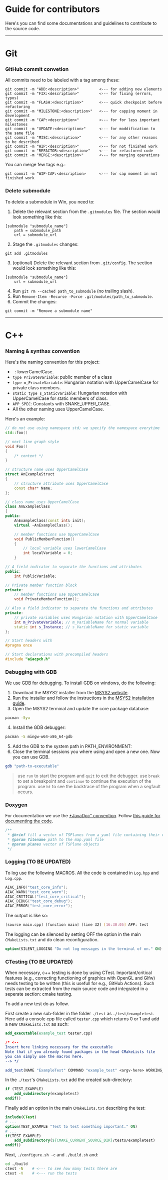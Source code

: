 
# Guide for contributors
Here's you can find some documentations and guidelines to contribute to the source code.

---
# Git

### GitHub commit convetion
All commits need to be labeled with a tag among these:
```
git commit -m "ADD:<description>"         <--- for adding new elements
git commit -m "FIX:<description>"         <--- for fixing (errors, typos)
git commit -m "FLASH:<description>"       <--- quick checkpoint before refactoring
git commit -m "MILESTONE:<description>"   <--- for capping moment in development
git commit -m "CAP:<description>"         <--- for for less important milestones
git commit -m "UPDATE:<description>"      <--- for moddification to the same file
git commit -m "MISC:<description>"        <--- for any other reasons to be described
git commit -m "WIP:<description>"         <--- for not finished work
git commit -m "REFACTOR:<description>"    <--- for refactored code
git commit -m "MERGE:<description>"       <--- for merging operations
```
You can merge few tags e.g.:
```
git commit -m "WIP-CAP:<description>      <--- for cap moment in not finished work 
```

### Delete submodule
To delete a submodule in Win, you need to:
1. Delete the relevant section from the `.gitmodules` file. The section would look something like this:
```terminal
[submodule "submodule_name"]
    path = submodule_path
    url = submodule_url
```
2. Stage the `.gitmodules` changes:
```terminal
git add .gitmodules
```
3. (optional) Delete the relevant section from `.git/config`. The section would look something like this:
```terminal
[submodule "submodule_name"]
    url = submodule_url
```
4. Run `git rm --cached path_to_submodule` (no trailing slash).
5. Run `Remove-Item -Recurse -Force .git/modules/path_to_submodule`.
6. Commit the changes:
```terminal
git commit -m "Remove a submodule name"
```

---
# C++

### Naming & synthax convention
Here's the naming convention for this project:
- ` `: lowerCamelCase.
- `type PrivateVariable`: public member of a class
- `type m_PrivateVariable`: Hungarian notation with UpperCamelCase for private class members.
- `static type s_StaticVariable`: Hungarian notation with UpperCamelCase for static members of class.
- `APP_SPEC`: Constants with SNAKE_UPPER_CASE.
- All the other naming uses UpperCamelCase.

Here's an example:
```c++
// do not use using namespace std; we specify the namespace everytime
std::foo()

// next line graph style
void Foo()
{
    /* content */
}

// structure name uses UpperCamelCase
struct AnExampleStruct
{
    // structure attribute uses UpperCamelCase
    const char* Name;
};

// class name uses UpperCamelCase
class AnExampleClass
{
public:
    AnExampleClass(const int& init);
    virtual ~AnExampleClass();

    // member functions use UpperCamelCase
    void PublicMemberFunction()
    {
        // local variable uses lowerCamelCase
        int localVariable = 0;
    }

// A field indicator to separate the functions and attributes
public:
    int PublicVariable;

// Private member function block
private:
    // member functions use UpperCamelCase
    void PrivateMemberFunction(); 

// Also a field indicator to separate the functions and attributes
private:
    // private variables uses Hungarian notation with UpperCamelCase
    int m_PrivateVariable; // m_VariableName for normal variable
    static int s_Instance; // s_VariableName for static variable
};

// Start headers with 
#pragma once

// Start declarations with precompiled headers
#include "aiacpch.h"
```

### Debugging with GDB
We use GDB for debugging. To install GDB on windows, do the following:
1. Download the MSYS2 installer from the [MSYS2 website](https://www.msys2.org/).
2. Run the installer and follow the instructions in the [MSYS2 installation guide](https://www.msys2.org/wiki/MSYS2-installation/).
3. Open the MSYS2 terminal and update the core package database:
```bash
pacman -Syu
```
4. Install the GDB debugger:
```bash
pacman -S mingw-w64-x86_64-gdb
```
5. Add the GDB to the system path in PATH_ENVIRONMENT:
6. Close the terminal sessions you where using and open a new one. Now you can use GDB.
```bash
gdb "path-to-executable"
```
> use `run` to start the program and `quit` to exit the debugger.
> use `break` to set a breakpoint and `continue` to continue the execution of the program.
> use `bt` to see the backtrace of the program when a segfault occurs.

### Doxygen
For documentation we use the [*JavaDoc" convention](https://doxygen.nl/manual/docblocks.html).
Follow [this guide for documenting the code](https://developer.lsst.io/cpp/api-docs.html).
```c++
/**
 * @brief fill a vector of TSPlanes from a yaml file containing their corners data
 * @param filename path to the map.yaml file
 * @param planes vector of TSPlane objects
 */
```

### Logging (TO BE UPDATED)
To log use the following MACROS. All the code is contained in `Log.hpp` and `Log.cpp`. 
```c++
AIAC_INFO("test_core_info");
AIAC_WARN("test_core_warn");
AIAC_CRITICAL("test_core_critical");
AIAC_DEBUG("test_core_debug");
AIAC_ERROR("test_core_error");
```
The output is like so:
```bash
[source main.cpp] [function main] [line 32] [16:30:05] APP: test
```
The logging can be silenced by setting OFF the option in the main `CMakeLists.txt` and do clean reconfiguration.
```cmake
option(SILENT_LOGGING "Do not log messages in the terminal of on." ON)
```

### CTesting (TO BE UPDATED)
When necessary, c++ testing is done by using CTest. Important/critical features (e.g., correcting functioning of graphics with OpenGL and Glfw) needs testing to be written (this is usefull for e.g., GitHub Actions). Such tests can be extracted from the main source code and integrated in a seperate section: cmake testing.

To add a new test do as follow.

First create a new sub-folder in the folder `./test` as `./test/exampletest`.
Here add a console cpp file called `tester.cpp` which returns 0 or 1 and add a new `CMakeLists.txt` as such:
```cmake
add_executable(example_test tester.cpp)

/* <-- 
Insert here linking necessary for the executable
Note that if you already found packages in the head CMakeLists file
you can simply use the macros here.
--> */

add_test(NAME "ExampleTest" COMMAND "example_test" <argv-here> WORKING_DIRECTORY "${CMAKE_CURRENT_BINARY_DIR}")
```
In the `./test`'s `CMakeLists.txt` add the created sub-directory:
```cmake
if (TEST_EXAMPLE)
    add_subdirectory(exampletest)
endif()
```
Finally add an option in the main `CMakeLists.txt` describing the test:
```cmake
include(CTest)
# ...
option(TEST_EXAMPLE "Test to test something important." ON)
# ...
if(TEST_EXAMPLE)
    add_subdirectory(${CMAKE_CURRENT_SOURCE_DIR}/tests/exampletest)
endif()
```

Next, `./configure.sh -c` and `./build.sh` and:
```bash
cd ./build
ctest -N    # <--- to see how many tests there are
ctest -V    # <--- run the tests
```
